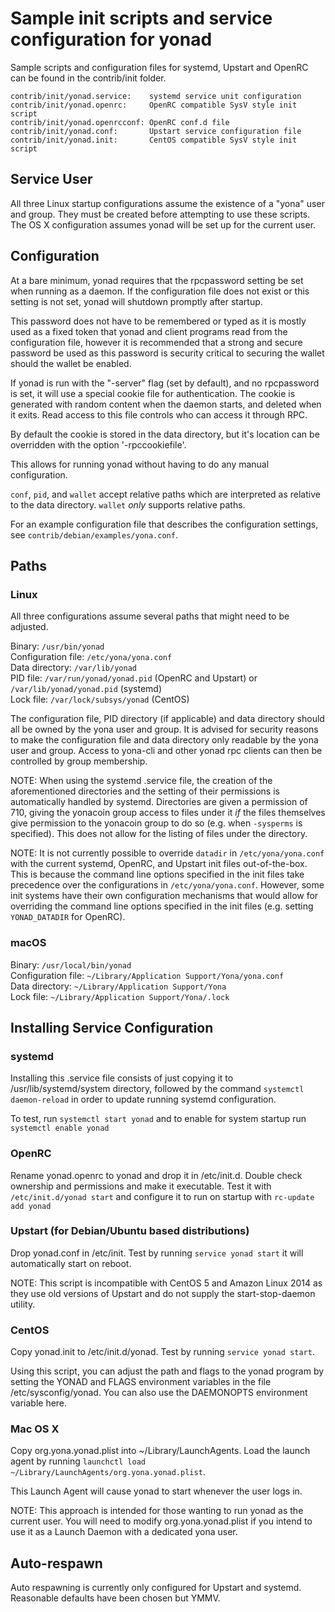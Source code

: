 Sample init scripts and service configuration for yonad
==========================================================

Sample scripts and configuration files for systemd, Upstart and OpenRC
can be found in the contrib/init folder.

    contrib/init/yonad.service:    systemd service unit configuration
    contrib/init/yonad.openrc:     OpenRC compatible SysV style init script
    contrib/init/yonad.openrcconf: OpenRC conf.d file
    contrib/init/yonad.conf:       Upstart service configuration file
    contrib/init/yonad.init:       CentOS compatible SysV style init script

Service User
---------------------------------

All three Linux startup configurations assume the existence of a "yona" user
and group.  They must be created before attempting to use these scripts.
The OS X configuration assumes yonad will be set up for the current user.

Configuration
---------------------------------

At a bare minimum, yonad requires that the rpcpassword setting be set
when running as a daemon.  If the configuration file does not exist or this
setting is not set, yonad will shutdown promptly after startup.

This password does not have to be remembered or typed as it is mostly used
as a fixed token that yonad and client programs read from the configuration
file, however it is recommended that a strong and secure password be used
as this password is security critical to securing the wallet should the
wallet be enabled.

If yonad is run with the "-server" flag (set by default), and no rpcpassword is set,
it will use a special cookie file for authentication. The cookie is generated with random
content when the daemon starts, and deleted when it exits. Read access to this file
controls who can access it through RPC.

By default the cookie is stored in the data directory, but it's location can be overridden
with the option '-rpccookiefile'.

This allows for running yonad without having to do any manual configuration.

`conf`, `pid`, and `wallet` accept relative paths which are interpreted as
relative to the data directory. `wallet` *only* supports relative paths.

For an example configuration file that describes the configuration settings,
see `contrib/debian/examples/yona.conf`.

Paths
---------------------------------

### Linux

All three configurations assume several paths that might need to be adjusted.

Binary:              `/usr/bin/yonad`  
Configuration file:  `/etc/yona/yona.conf`  
Data directory:      `/var/lib/yonad`  
PID file:            `/var/run/yonad/yonad.pid` (OpenRC and Upstart) or `/var/lib/yonad/yonad.pid` (systemd)  
Lock file:           `/var/lock/subsys/yonad` (CentOS)  

The configuration file, PID directory (if applicable) and data directory
should all be owned by the yona user and group.  It is advised for security
reasons to make the configuration file and data directory only readable by the
yona user and group.  Access to yona-cli and other yonad rpc clients
can then be controlled by group membership.

NOTE: When using the systemd .service file, the creation of the aforementioned
directories and the setting of their permissions is automatically handled by
systemd. Directories are given a permission of 710, giving the yonacoin group
access to files under it _if_ the files themselves give permission to the
yonacoin group to do so (e.g. when `-sysperms` is specified). This does not allow
for the listing of files under the directory.

NOTE: It is not currently possible to override `datadir` in
`/etc/yona/yona.conf` with the current systemd, OpenRC, and Upstart init
files out-of-the-box. This is because the command line options specified in the
init files take precedence over the configurations in
`/etc/yona/yona.conf`. However, some init systems have their own
configuration mechanisms that would allow for overriding the command line
options specified in the init files (e.g. setting `YONAD_DATADIR` for
OpenRC).

### macOS

Binary:              `/usr/local/bin/yonad`  
Configuration file:  `~/Library/Application Support/Yona/yona.conf`  
Data directory:      `~/Library/Application Support/Yona`  
Lock file:           `~/Library/Application Support/Yona/.lock`  

Installing Service Configuration
-----------------------------------

### systemd

Installing this .service file consists of just copying it to
/usr/lib/systemd/system directory, followed by the command
`systemctl daemon-reload` in order to update running systemd configuration.

To test, run `systemctl start yonad` and to enable for system startup run
`systemctl enable yonad`

### OpenRC

Rename yonad.openrc to yonad and drop it in /etc/init.d.  Double
check ownership and permissions and make it executable.  Test it with
`/etc/init.d/yonad start` and configure it to run on startup with
`rc-update add yonad`

### Upstart (for Debian/Ubuntu based distributions)

Drop yonad.conf in /etc/init.  Test by running `service yonad start`
it will automatically start on reboot.

NOTE: This script is incompatible with CentOS 5 and Amazon Linux 2014 as they
use old versions of Upstart and do not supply the start-stop-daemon utility.

### CentOS

Copy yonad.init to /etc/init.d/yonad. Test by running `service yonad start`.

Using this script, you can adjust the path and flags to the yonad program by
setting the YONAD and FLAGS environment variables in the file
/etc/sysconfig/yonad. You can also use the DAEMONOPTS environment variable here.

### Mac OS X

Copy org.yona.yonad.plist into ~/Library/LaunchAgents. Load the launch agent by
running `launchctl load ~/Library/LaunchAgents/org.yona.yonad.plist`.

This Launch Agent will cause yonad to start whenever the user logs in.

NOTE: This approach is intended for those wanting to run yonad as the current user.
You will need to modify org.yona.yonad.plist if you intend to use it as a
Launch Daemon with a dedicated yona user.

Auto-respawn
-----------------------------------

Auto respawning is currently only configured for Upstart and systemd.
Reasonable defaults have been chosen but YMMV.
